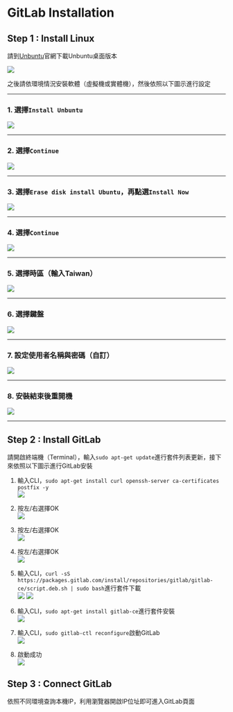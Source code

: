 # GitLab Installation

## Step 1 : Install Linux

請到[Unbuntu](https://www.ubuntu-tw.org/modules/tinyd0/)官網下載Unbuntu桌面版本

![](img/installation/insatll_19.png)

之後請依環境情況安裝軟體（虛擬機或實體機），然後依照以下圖示進行設定

---

### 1. 選擇``Install Unbuntu``

![](img/installation/insatll_1.png)

---

### 2. 選擇``Continue``

![](img/installation/insatll_2.png)

----

### 3. 選擇``Erase disk install Ubuntu``，再點選``Install Now``

![](img/installation/insatll_3.png)

---

### 4. 選擇``Continue``

![](img/installation/insatll_4.png)

---

### 5. 選擇時區（輸入Taiwan）

![](img/installation/insatll_5.png)

---

### 6. 選擇鍵盤

![](img/installation/insatll_6.png)

---

### 7. 設定使用者名稱與密碼（自訂）

![](img/installation/insatll_7.png)

---

### 8. 安裝結束後重開機

![](img/installation/insatll_8.png)

---


## Step 2 : Install GitLab

請開啟終端機（Terminal），輸入``sudo apt-get update``進行套件列表更新，接下來依照以下圖示進行GitLab安裝

1. 輸入CLI，``sudo apt-get install curl openssh-server ca-certificates postfix -y``  
![](img/installation/insatll_9.png)

2. 按左/右選擇OK  
![](img/installation/insatll_10.png)

3. 按左/右選擇OK  
![](img/installation/insatll_11.png)

4. 按左/右選擇OK  
![](img/installation/insatll_12.png)

5. 輸入CLI，``curl -sS https://packages.gitlab.com/install/repositories/gitlab/gitlab-ce/script.deb.sh | sudo bash``進行套件下載  
![](img/installation/insatll_13.png)
![](img/installation/insatll_14.png)

6. 輸入CLI，``sudo apt-get install gitlab-ce``進行套件安裝  
![](img/installation/insatll_15.png)

7. 輸入CLI，``sudo gitlab-ctl reconfigure``啟動GitLab  
![](img/installation/insatll_17.png)

8. 啟動成功  
![](img/installation/insatll_16.png)


## Step 3 : Connect GitLab

依照不同環境查詢本機IP，利用瀏覽器開啟IP位址即可進入GitLab頁面